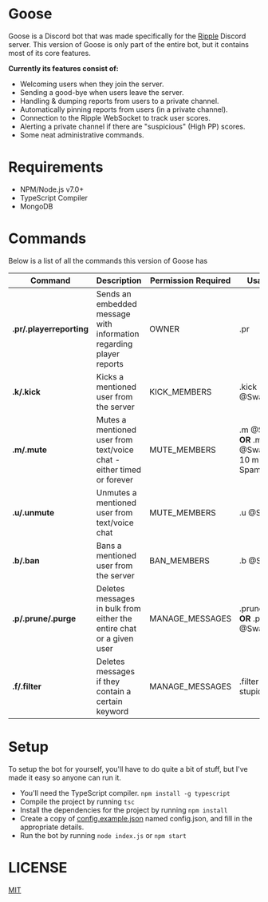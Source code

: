 # Goose
Goose is a Discord bot that was made specifically for the [Ripple](https://ripple.moe) Discord server. This version of Goose is only part of the entire bot, but it contains most of its core features.

**Currently its features consist of:**

* Welcoming users when they join the server.
* Sending a good-bye when users leave the server.
* Handling & dumping reports from users to a private channel.
* Automatically pinning reports from users (in a private channel).
* Connection to the Ripple WebSocket to track user scores.
* Alerting a private channel if there are "suspicious" (High PP) scores. 
* Some neat administrative commands.

# Requirements
* NPM/Node.js v7.0+
* TypeScript Compiler
* MongoDB

# Commands
Below is a list of all the commands this version of Goose has

| Command | Description | Permission Required | Usage |
| --- | --- | --- | --- |
| **.pr/.playerreporting** | Sends an embedded message with information regarding player reports | OWNER | .pr |
| **.k/.kick**| Kicks a mentioned user from the server | KICK_MEMBERS | .kick @Swan |
| **.m/.mute** | Mutes a mentioned user from text/voice chat - either timed or forever | MUTE_MEMBERS | .m @Swan **OR** .mute @Swan 10 m Spamming |
| **.u/.unmute** | Unmutes a mentioned user from text/voice chat | MUTE_MEMBERS | .u @Swan |
| **.b/.ban** | Bans a mentioned user from the server | BAN_MEMBERS | .b @Swan |
| **.p/.prune/.purge** | Deletes messages in bulk from either the entire chat or a given user | MANAGE_MESSAGES | .prune 10 **OR** .prune @Swan 5 |
| **.f/.filter** | Deletes messages if they contain a certain keyword | MANAGE_MESSAGES | .filter stupid |

# Setup
To setup the bot for yourself, you'll have to do quite a bit of stuff, but I've made it easy so anyone can run it.

* You'll need the TypeScript compiler. `npm install -g typescript`
* Compile the project by running `tsc`
* Install the dependencies for the project by running `npm install`
* Create a copy of [config.example.json](https://github.com/Swan/Goose/blob/master/config/config.example.json) named config.json, and fill in the appropriate details.
* Run the bot by running `node index.js` or `npm start`

# LICENSE 
[MIT](https://github.com/Swan/Goose/blob/master/README.md)
